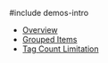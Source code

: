 #include demos-intro

- [Overview](https://js.devexpress.com/Demos/WidgetsGallery/Demo/TagBox/Overview/)
- [Grouped Items](https://js.devexpress.com/Demos/WidgetsGallery/Demo/TagBox/GroupedItems/)
- [Tag Count Limitation](https://js.devexpress.com/Demos/WidgetsGallery/Demo/TagBox/TagCountLimitation/)